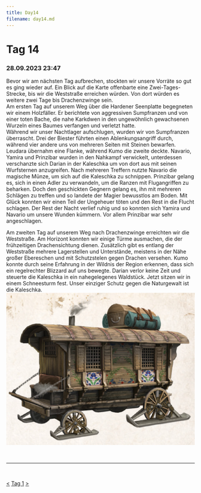 ```yaml
---
title: Day14
filename: day14.md
--- 
```


# Tag 14
###  28.09.2023 23:47
Bevor wir am nächsten Tag aufbrechen, stockten wir unsere Vorräte so gut es ging wieder auf. Ein Blick auf die Karte offenbarte eine Zwei-Tages-Strecke, bis wir die Weststraße erreichen würden. Von dort würden es weitere zwei Tage bis Drachenzwinge sein.<br>
Am ersten Tag auf unserem Weg über die Hardener Seenplatte begegneten wir einem Holzfäller. Er berichtete von aggressiven Sumpfranzen und von einer toten Bache, die nahe Karkdwen in den ungewöhnlich gewachsenen Wurzeln eines Baumes verfangen und verletzt hatte.<br>
Während wir unser Nachtlager aufschlugen, wurden wir von Sumpfranzen überrascht. Drei der Biester führten einen Ablenkungsangriff durch, während vier andere uns von mehreren Seiten mit Steinen bewarfen. Leudara übernahm eine Flanke, während Kumo die zweite deckte. Navario, Yamira und Prinzibar wurden in den Nahkampf verwickelt, unterdessen verschanzte sich Darian in der Kaleschka um von dort aus mit seinen Wurfsternen anzugreifen. Nach mehreren Treffern nutzte Navario die magische Münze, um sich auf die Kaleschka zu schnippen. Prinzibar gelang es, sich in einen Adler zu verwandeln, um die Ranzen mit Flugangriffen zu beharken. Doch den geschickten Gegnern gelang es, ihn mit mehreren Schlägen zu treffen und so landete der Magier bewusstlos am Boden. Mit Glück konnten wir einen Teil der Ungeheuer töten und den Rest in die Flucht schlagen. Der Rest der Nacht verlief ruhig und so konnten sich Yamira und Navario um unsere Wunden kümmern. Vor allem Prinzibar war sehr angeschlagen. 

Am zweiten Tag auf unserem Weg nach Drachenzwinge erreichten wir die Weststraße. Am Horizont konnten wir einige Türme ausmachen, die der frühzeitigen Drachensichtung dienen. Zusätzlich gibt es entlang der Weststraße mehrere Lagerstellen und Unterstände, meistens in der Nähe großer Ebereschen und mit Schutzstelen gegen Drachen versehen. Kumo konnte durch seine Erfahrung in der Wildnis der Region erkennen, dass sich ein regelrechter Blizzard auf uns bewegte. Darian verlor keine Zeit und steuerte die Kaleschka in ein nahegelegenes Waldstück. Jetzt sitzen wir in einem Schneesturm fest. Unser einziger Schutz gegen die Naturgewalt ist die Kaleschka.
![Alt Text](images/Kaleschka2.webp "Kaleschka")
 

<br>

----
<br>

[<](day13.md)
[Tag 1](README.md)
[>](day15.md)<br>